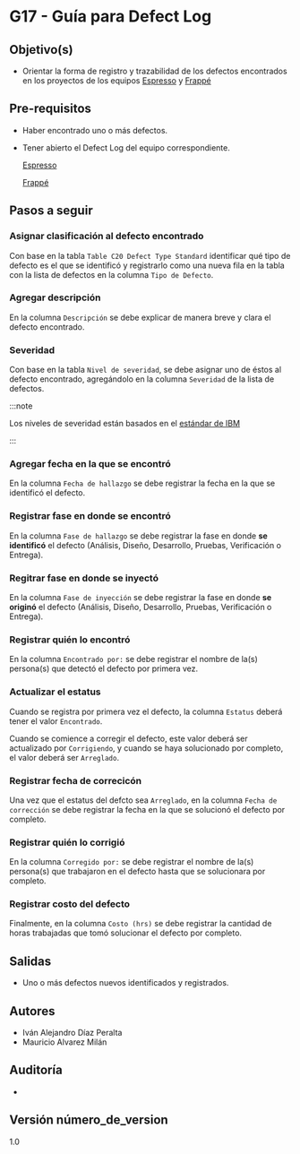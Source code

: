 # G17 - Guía para Defect Log

## Objetivo(s)

- Orientar la forma de registro y trazabilidad de los defectos encontrados en los proyectos de los equipos [Espresso](https://github.com/Taro-IT/espresso/) y [Frappé](https://github.com/Taro-IT/frappe/)

## Pre-requisitos

- Haber encontrado uno o más defectos.

- Tener abierto el Defect Log del equipo correspondiente.
  
  [Espresso](https://docs.google.com/spreadsheets/d/1aiQkJpEtYj8rsVycI7SMNlh0WW4Pyh4iquz-D7aa-DA/edit#gid=0)


  [Frappé](https://docs.google.com/spreadsheets/d/1p8eNzn0IgJH-SGfaK-i6bGYGC0DOQpu-bQXMhOE0LYU/edit#gid=136918999)

## Pasos a seguir

### Asignar clasificación al defecto encontrado

Con base en la tabla `Table C20 Defect Type Standard` identificar qué tipo de defecto es el que se identificó y registrarlo como una nueva fila en la tabla con la lista de defectos en la columna `Tipo de Defecto`.

### Agregar descripción

En la columna `Descripción` se debe explicar de manera breve y clara el defecto encontrado.

### Severidad

Con base en la tabla `Nivel de severidad`, se debe asignar uno de éstos al defecto encontrado, agregándolo en la columna `Severidad` de la lista de defectos.

:::note

Los niveles de severidad están basados en el [estándar de IBM](https://www.ibm.com/support/pages/ibm-enterprise-support-and-preferred-care-severity-definitions)

:::

### Agregar fecha en la que se encontró

En la columna `Fecha de hallazgo` se debe registrar la fecha en la que se identificó el defecto.

### Registrar fase en donde se encontró

En la columna `Fase de hallazgo` se debe registrar la fase en donde **se identificó** el defecto (Análisis, Diseño, Desarrollo, Pruebas, Verificación o Entrega).

### Regitrar fase en donde se inyectó

En la columna `Fase de inyección` se debe registrar la fase en donde **se originó** el defecto (Análisis, Diseño, Desarrollo, Pruebas, Verificación o Entrega).

### Registrar quién lo encontró

En la columna `Encontrado por:` se debe registrar el nombre de la(s) persona(s) que detectó el defecto por primera vez.

### Actualizar el estatus

Cuando se registra por primera vez el defecto, la columna `Estatus` deberá tener el valor `Encontrado`.

Cuando se comience a corregir el defecto, este valor deberá ser actualizado por `Corrigiendo`, y cuando se haya solucionado por completo, el valor deberá ser `Arreglado`.

### Registrar fecha de correcicón

Una vez que el estatus del defcto sea `Arreglado`, en la columna `Fecha de corrección` se debe registrar la fecha en la que se solucionó el defecto por completo.

### Registrar quién lo corrigió

En la columna `Corregido por:` se debe registrar el nombre de la(s) persona(s) que trabajaron en el defecto hasta que se solucionara por completo.

### Registrar costo del defecto

Finalmente, en la columna `Costo (hrs)` se debe registrar la cantidad de horas trabajadas que tomó solucionar el defecto por completo.



## Salidas

- Uno o más defectos nuevos identificados y registrados.

## Autores

- Iván Alejandro Díaz Peralta
- Mauricio Alvarez Milán 

## Auditoría

- 

## Versión número_de_version

1.0